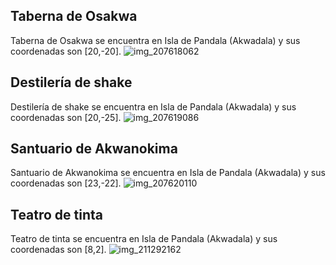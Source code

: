 ## Taberna de Osakwa
Taberna de Osakwa se encuentra en Isla de Pandala (Akwadala) y sus coordenadas son [20,-20].
![img_207618062](https://media.discordapp.net/attachments/1115311447145193482/1115348824869834752/207618062.jpg)

## Destilería de shake
Destilería de shake se encuentra en Isla de Pandala (Akwadala) y sus coordenadas son [20,-25].
![img_207619086](https://media.discordapp.net/attachments/1115311447145193482/1115348857887400017/207619086.jpg)

## Santuario de Akwanokima
Santuario de Akwanokima se encuentra en Isla de Pandala (Akwadala) y sus coordenadas son [23,-22].
![img_207620110](https://media.discordapp.net/attachments/1115311447145193482/1115348912287518951/207620110.jpg)

## Teatro de tinta
Teatro de tinta se encuentra en Isla de Pandala (Akwadala) y sus coordenadas son [8,2].
![img_211292162](https://media.discordapp.net/attachments/1115311447145193482/1115350163523911833/211292162.jpg)